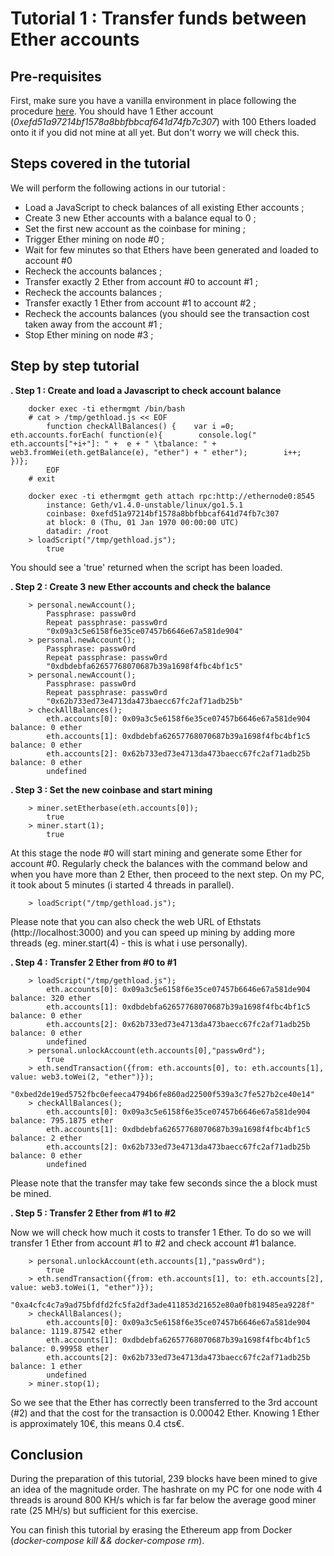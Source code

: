 # Tutorial 1 : Transfer funds between Ether accounts

## Pre-requisites
First, make sure you have a vanilla environment in place following the procedure [here](https://github.com/besn0847/ethereum-app/blob/master/README.md). You should have 1 Ether account (*0xefd51a97214bf1578a8bbfbbcaf641d74fb7c307*) with 100 Ethers loaded onto it if you did not mine at all yet.
But don't worry we will check this.

## Steps covered in the tutorial
We will perform the following actions in our tutorial :
* Load a JavaScript to check balances of all existing Ether accounts ;
* Create 3 new Ether accounts with a balance equal to 0 ;
* Set the first new account as the coinbase for mining ;
* Trigger Ether mining on node #0 ;
* Wait for few minutes so that Ethers have been generated and loaded to account #0
* Recheck the accounts balances ;
* Transfer exactly 2 Ether from account #0 to account #1 ;
* Recheck the accounts balances ;
* Transfer exactly 1 Ether from account #1 to account  #2 ;
* Recheck the accounts balances (you should see the transaction cost taken away from the account #1 ;
* Stop Ether mining on node #3 ;

## Step by step tutorial
**. Step 1 : Create and load a Javascript to check account balance**

		docker exec -ti ethermgmt /bin/bash
	    # cat > /tmp/gethload.js << EOF
            function checkAllBalances() {    var i =0;    eth.accounts.forEach( function(e){        console.log("  eth.accounts["+i+"]: " +  e + " \tbalance: " + web3.fromWei(eth.getBalance(e), "ether") + " ether");        i++;    })};
            EOF
        # exit
        
        docker exec -ti ethermgmt geth attach rpc:http://ethernode0:8545
            instance: Geth/v1.4.0-unstable/linux/go1.5.1
            coinbase: 0xefd51a97214bf1578a8bbfbbcaf641d74fb7c307
            at block: 0 (Thu, 01 Jan 1970 00:00:00 UTC)
            datadir: /root
        > loadScript("/tmp/gethload.js");
            true

You should see a 'true' returned when the script has been loaded.

**. Step 2 : Create 3 new Ether accounts and check the balance**

		> personal.newAccount();
		    Passphrase: passw0rd
		    Repeat passphrase: passw0rd
            "0x09a3c5e6158f6e35ce07457b6646e67a581de904"
        > personal.newAccount();
            Passphrase: passw0rd
            Repeat passphrase: passw0rd
            "0xdbdebfa62657768070687b39a1698f4fbc4bf1c5"
        > personal.newAccount();
            Passphrase: passw0rd
            Repeat passphrase: passw0rd
            "0x62b733ed73e4713da473baecc67fc2af71adb25b"
        > checkAllBalances();
            eth.accounts[0]: 0x09a3c5e6158f6e35ce07457b6646e67a581de904   balance: 0 ether
            eth.accounts[1]: 0xdbdebfa62657768070687b39a1698f4fbc4bf1c5   balance: 0 ether
            eth.accounts[2]: 0x62b733ed73e4713da473baecc67fc2af71adb25b   balance: 0 ether
            undefined

**. Step 3 : Set the new coinbase and start mining**

        > miner.setEtherbase(eth.accounts[0]);
            true
        > miner.start(1);
            true

At  this stage the node #0 will start mining and generate some Ether for account #0. Regularly check the balances with the command below and when you have more than 2 Ether, then proceed to the next step. On my PC, it took about 5 minutes (i started 4 threads in parallel).

        > loadScript("/tmp/gethload.js");

Please note that you can also check the web URL of Ethstats (http://localhost:3000) and you can speed up mining by adding more threads (eg. miner.start(4) - this is what i use personally).

**. Step 4 : Transfer 2 Ether from #0 to #1**

        > loadScript("/tmp/gethload.js");
            eth.accounts[0]: 0x09a3c5e6158f6e35ce07457b6646e67a581de904   balance: 320 ether
            eth.accounts[1]: 0xdbdebfa62657768070687b39a1698f4fbc4bf1c5   balance: 0 ether
            eth.accounts[2]: 0x62b733ed73e4713da473baecc67fc2af71adb25b   balance: 0 ether
            undefined
        > personal.unlockAccount(eth.accounts[0],"passw0rd");
            true
        > eth.sendTransaction({from: eth.accounts[0], to: eth.accounts[1], value: web3.toWei(2, "ether")});
            "0xbed2de19ed5752fbc0efeeca4794b6fe860ad22500f539a3c7fe527b2ce40e14"
        > checkAllBalances();
			eth.accounts[0]: 0x09a3c5e6158f6e35ce07457b6646e67a581de904   balance: 795.1875 ether
			eth.accounts[1]: 0xdbdebfa62657768070687b39a1698f4fbc4bf1c5   balance: 2 ether
			eth.accounts[2]: 0x62b733ed73e4713da473baecc67fc2af71adb25b   balance: 0 ether
			undefined

Please note that the transfer may take few seconds since the a block must be mined.

**. Step 5 : Transfer 2 Ether from #1 to #2**

Now we will check how much it costs to transfer 1 Ether. To do so we will transfer 1 Ether from account #1 to #2 and check account #1 balance.

        > personal.unlockAccount(eth.accounts[1],"passw0rd");
            true
        > eth.sendTransaction({from: eth.accounts[1], to: eth.accounts[2], value: web3.toWei(1, "ether")});
            "0xa4cfc4c7a9ad75bfdfd2fc5fa2df3ade411853d21652e80a0fb819485ea9228f"
        > checkAllBalances();
            eth.accounts[0]: 0x09a3c5e6158f6e35ce07457b6646e67a581de904   balance: 1119.87542 ether
            eth.accounts[1]: 0xdbdebfa62657768070687b39a1698f4fbc4bf1c5   balance: 0.99958 ether
            eth.accounts[2]: 0x62b733ed73e4713da473baecc67fc2af71adb25b   balance: 1 ether
            undefined
        > miner.stop(1);

So we see that the Ether has correctly been transferred to the 3rd account (#2) and that the cost for the transaction is 0.00042 Ether. Knowing 1 Ether is approximately 10€, this means 0.4 cts€.

## Conclusion
During the preparation of this tutorial, 239 blocks have been mined to give an idea of the magnitude order. The hashrate on my PC for one node with 4 threads is around 800 KH/s which is far far below the average good miner rate (25 MH/s) but sufficient for this exercise.

You can finish this tutorial by erasing the Ethereum app from Docker (*docker-compose kill && docker-compose rm*).

